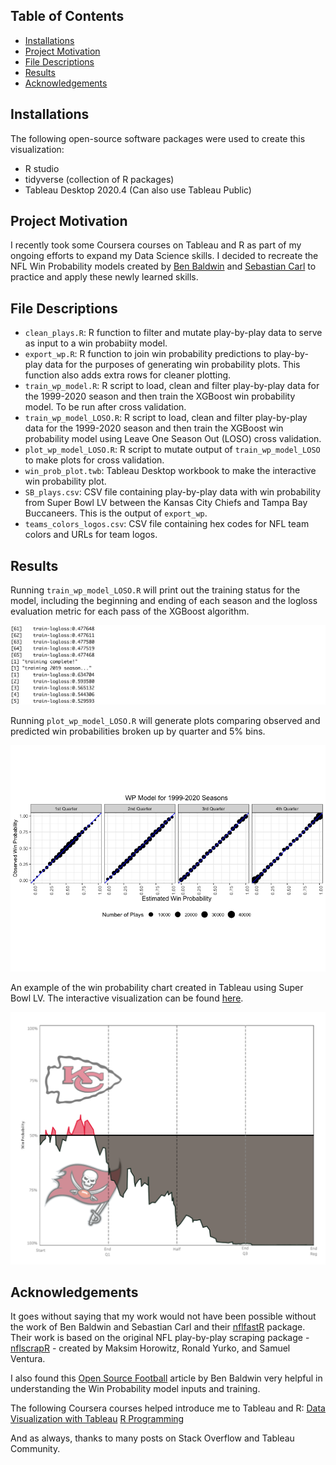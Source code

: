 ## Table of Contents
* [Installations](#installations)
* [Project Motivation](#project-motivation)
* [File Descriptions](#file-descriptions)
* [Results](#results)
* [Acknowledgements](#acknowledgements)

## Installations
The following open-source software packages were used to create this visualization:
- R studio
- tidyverse (collection of R packages)
- Tableau Desktop 2020.4 (Can also use Tableau Public)

## Project Motivation
I recently took some Coursera courses on Tableau and R as part of my ongoing efforts to expand my Data Science skills.  I decided to recreate the NFL Win Probability models created by [Ben Baldwin](https://github.com/guga31bb) and [Sebastian Carl](https://github.com/mrcaseb) to practice and apply these newly learned skills.

## File Descriptions
* `clean_plays.R`: R function to filter and mutate play-by-play data to serve as input to a win probabiity model.
* `export_wp.R`: R function to join win probability predictions to play-by-play data for the purposes of generating win probability plots.  This function also adds extra rows for cleaner plotting.
* `train_wp_model.R`: R script to load, clean and filter play-by-play data for the 1999-2020 season and then train the XGBoost win probability model. To be run after cross validation.
* `train_wp_model_LOSO.R`: R script to load, clean and filter play-by-play data for the 1999-2020 season and then train the XGBoost win probability model using Leave One Season Out (LOSO) cross validation.
* `plot_wp_model_LOSO.R`: R script to mutate output of `train_wp_model_LOSO` to make plots for cross validation.
* `win_prob_plot.twb`: Tableau Desktop workbook to make the interactive win probability plot.
* `SB_plays.csv`: CSV file containing play-by-play data with win probability from Super Bowl LV between the Kansas City Chiefs and Tampa Bay Buccaneers.  This is the output of `export_wp`.
* `teams_colors_logos.csv`: CSV file containing hex codes for NFL team colors and URLs for team logos.

## Results
Running `train_wp_model_LOSO.R` will print out the training status for the model, including the beginning and ending of each season and the logloss evaluation metric for each pass of the XGBoost algorithm.

![](https://github.com/blowe615/nfl_win_probability/blob/master/training_output.png)

Running `plot_wp_model_LOSO.R` will generate plots comparing observed and predicted win probabilities broken up by quarter and 5% bins.

![](https://github.com/blowe615/nfl_win_probability/blob/master/winprobCVplots.png)

An example of the win probability chart created in Tableau using Super Bowl LV.  The interactive visualization can be found [here](https://public.tableau.com/profile/brandon.lowe8009#!/vizhome/win_prob_plot/Dashboard1?publish=yes).

![](https://github.com/blowe615/nfl_win_probability/blob/master/SB_win_prob_chart.png)

## Acknowledgements
It goes without saying that my work would not have been possible without the work of Ben Baldwin and Sebastian Carl and their [nflfastR](https://github.com/mrcaseb/nflfastR) package.  Their work is based on the original NFL play-by-play scraping package - [nflscrapR](https://github.com/maksimhorowitz/nflscrapR) - created by Maksim Horowitz, Ronald Yurko, and Samuel Ventura.

I also found this [Open Source Football](https://www.opensourcefootball.com/posts/2020-09-28-nflfastr-ep-wp-and-cp-models/#wp-model-features) article by Ben Baldwin very helpful in understanding the Win Probability model inputs and training.

The following Coursera courses helped introduce me to Tableau and R:
[Data Visualization with Tableau](https://www.coursera.org/learn/data-visualization-tableau/home/welcome)
[R Programming](https://www.coursera.org/learn/r-programming/home/welcome)

And as always, thanks to many posts on Stack Overflow and Tableau Community.
